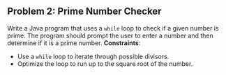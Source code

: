 ## Problem 2: Prime Number Checker
Write a Java program that uses a `while` loop to check if a given number is prime. The program should prompt the user to enter a number and then determine if it is a prime number.
**Constraints**:
- Use a `while` loop to iterate through possible divisors.
- Optimize the loop to run up to the square root of the number.